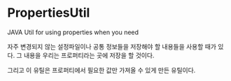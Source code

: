 # PropertiesUtil
JAVA Util for using properties when you need

자주 변경되지 않는 설정파일이나 공통 정보들을 저장해야 할 내용들을 사용할 때가 있다.
그 내용을 우리는 프로퍼티라는 곳에 저장을 할 것이다.

그리고 이 유틸은 프로퍼티에서 필요한 값만 가져올 수 있게 만든 유틸이다.
